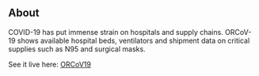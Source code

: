 ## About
COVID-19 has put immense strain on hospitals and supply chains. ORCoV-19 shows available hospital beds, ventilators and shipment data on critical supplies such as N95 and surgical masks.

See it live here: [ORCoV19](https://www.orcov19.live)

